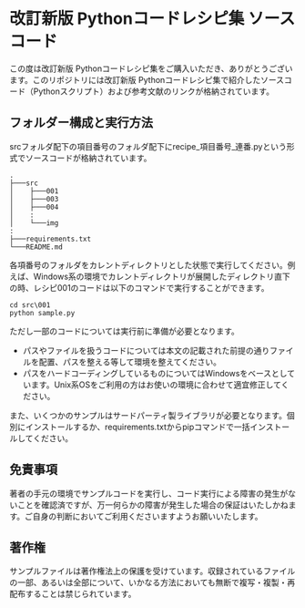 # 改訂新版 Pythonコードレシピ集 ソースコード

この度は改訂新版 Pythonコードレシピ集をご購入いただき、ありがとうございます。このリポジトリには改訂新版 Pythonコードレシピ集で紹介したソースコード（Pythonスクリプト）および参考文献のリンクが格納されています。

## フォルダー構成と実行方法

srcフォルダ配下の項目番号のフォルダ配下にrecipe_項目番号_連番.pyという形式でソースコードが格納されています。
```
.
├───src
│    ├───001
│    ├───003
│    ├───004
│    :
│    └───img
:
├───requirements.txt
└───README.md
```

各項番号のフォルダをカレントディレクトリとした状態で実行してください。例えば、Windows系の環境でカレントディレクトリが展開したディレクトリ直下の時、レシピ001のコードは以下のコマンドで実行することができます。
```
cd src\001
python sample.py
```

ただし一部のコードについては実行前に準備が必要となります。

* パスやファイルを扱うコードについては本文の記載された前提の通りファイルを配置、パスを整える等して環境を整えてください。
* パスをハードコーディングしているものについてはWindowsをベースとしています。Unix系OSをご利用の方はお使いの環境に合わせて適宜修正してください。

また、いくつかのサンプルはサードパーティ製ライブラリが必要となります。個別にインストールするか、requirements.txtからpipコマンドで一括インストールしてください。


## 免責事項

著者の手元の環境でサンプルコードを実行し、コード実行による障害の発生がないことを確認済ですが、万一何らかの障害が発生した場合の保証はいたしかねます。ご自身の判断においてご利用くださいますようお願いいたします。

## 著作権

サンプルファイルは著作権法上の保護を受けています。収録されているファイルの一部、あるいは全部について、いかなる方法においても無断で複写・複製・再配布することは禁じられています。

